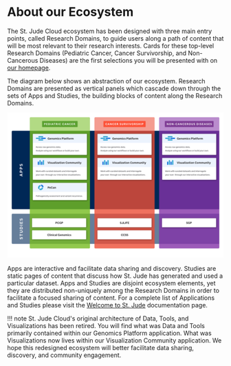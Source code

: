 # About our Ecosystem

The St. Jude Cloud ecosystem has been designed with three main entry points, called Research Domains, to guide users along a path of content that will be most relevant to their research interests. Cards for these top-level Research Domains (Pediatric Cancer, Cancer Survivorship, and Non-Cancerous Diseases) are the first selections you will be presented with on [our homepage](https://stjude.cloud). 

The diagram below shows an abstraction of our ecosystem. Research Domains are presented as vertical panels which cascade down through the sets of Apps and Studies, the building blocks of content along the Research Domains.

![](./images/guides/data/SJCloud_Structure.jpg)

Apps are interactive and facilitate data sharing and discovery. Studies are static pages of content that discuss how St. Jude has generated and used a particular dataset. Apps and Studies are disjoint ecosystem elements, yet they are distributed non-uniquely among the Research Domains in order to facilitate a focused sharing of content. For a complete list of Applications and Studies please visit the [Welcome to St. Jude](./index.md) documentation page.

!!! note
    St. Jude Cloud's original architecture of Data, Tools, and Visualizations has been retired. You will find what was Data and Tools primarily contained within our Genomics Platform application. What was Visualizations now lives within our Visualization Community application. We hope this redesigned ecosystem  will better facilitate data sharing, discovery, and community engagement.
